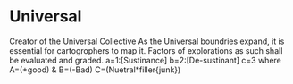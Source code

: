 # Universal
Creator of the Universal Collective
As the Universal boundries expand, it is essential for cartogrophers to map it.
Factors of explorations as such shall be evaluated and graded.  a=1:[Sustinance] b=2:[De-sustinant] c=3 where A=(+good) & B=(-Bad) C=(Nuetral*filler{junk})   
